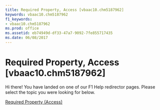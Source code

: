 ```yaml
---
title: Required Property, Access [vbaac10.chm5187962]
keywords: vbaac10.chm5187962
f1_keywords:
- vbaac10.chm5187962
ms.prod: office
ms.assetid: eb74949d-df33-47a7-9092-7fe855717435
ms.date: 06/08/2017
---
```



# Required Property, Access [vbaac10.chm5187962]

Hi there! You have landed on one of our F1 Help redirector pages. Please select the topic you were looking for below.

[Required Property (Access)](http://msdn.microsoft.com/library/4aa6d0bb-4a07-9efc-4d2e-414bcc11e42e%28Office.15%29.aspx)

